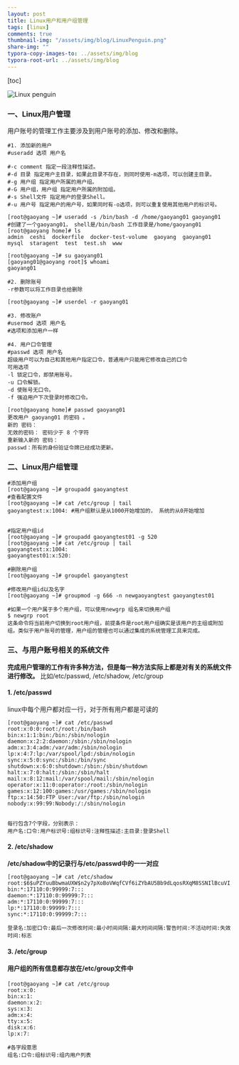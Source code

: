 ```yaml
---
layout: post
title: Linux用户和用户组管理
tags: [linux]
comments: true
thumbnail-img: "/assets/img/blog/LinuxPenguin.png"
share-img: ""
typora-copy-images-to: ../assets/img/blog
typora-root-url: ../assets/img/blog
---
```


[toc]

![Linux penguin](https://HoldenGao.github.io/assets/img/blog/LinuxPenguin.png)

### 一、Linux用户管理

用户账号的管理工作主要涉及到用户账号的添加、修改和删除。

```shell
#1. 添加新的用户
#useradd 选项 用户名

#-c comment 指定一段注释性描述。
#-d 目录 指定用户主目录，如果此目录不存在，则同时使用-m选项，可以创建主目录。
#-g 用户组 指定用户所属的用户组。
#-G 用户组，用户组 指定用户所属的附加组。
#-s Shell文件 指定用户的登录Shell。
#-u 用户号 指定用户的用户号，如果同时有-o选项，则可以重复使用其他用户的标识号。

[root@gaoyang ~]# useradd -s /bin/bash -d /home/gaoyang01 gaoyang01 
#创建了一个gaoyang01， shell是/bin/bash 工作目录是/home/gaoyang01
[root@gaoyang home]# ls
admin  ceshi  dockerfile  docker-test-volume  gaoyang  gaoyang01  mysql  staragent  test  test.sh  www

[root@gaoyang ~]# su gaoyang01
[gaoyang01@gaoyang root]$ whoami
gaoyang01

#2. 删除账号
-r参数可以将工作目录也给删除

[root@gaoyang ~]# userdel -r gaoyang01

#3. 修改账户
#usermod 选项 用户名
#选项和添加用户一样

#4. 用户口令管理
#passwd 选项 用户名
超级用户可以为自己和其他用户指定口令，普通用户只能用它修改自己的口令
可用选项
-l 锁定口令，即禁用账号。
-u 口令解锁。
-d 使账号无口令。
-f 强迫用户下次登录时修改口令。

[root@gaoyang home]# passwd gaoyang01
更改用户 gaoyang01 的密码 。
新的 密码：
无效的密码： 密码少于 8 个字符
重新输入新的 密码：
passwd：所有的身份验证令牌已经成功更新。
```



### 二、Linux用户组管理

```shell
#添加用户组
[root@gaoyang ~]# groupadd gaoyangtest
#查看配置文件
[root@gaoyang ~]# cat /etc/group | tail
gaoyangtest:x:1004: #用户组默认是从1000开始增加的， 系统的从0开始增加


#指定用户组id
[root@gaoyang ~]# groupadd gaoyangtest01 -g 520
[root@gaoyang ~]# cat /etc/group | tail
gaoyangtest:x:1004:
gaoyangtest01:x:520:

#删除用户组
[root@gaoyang ~]# groupdel gaoyangtest

#修改用户组id以及名字
[root@gaoyang ~]# groupmod -g 666 -n newgaoyangtest gaoyangtest01

#如果一个用户属于多个用户组，可以使用newgrp 组名来切换用户组
$ newgrp root
这条命令将当前用户切换到root用户组，前提条件是root用户组确实是该用户的主组或附加组。类似于用户账号的管理，用户组的管理也可以通过集成的系统管理工具来完成。
```



### 三、与用户账号相关的系统文件

**完成用户管理的工作有许多种方法，但是每一种方法实际上都是对有关的系统文件进行修改。** 比如/etc/passwd, /etc/shadow, /etc/group

#### 1. /etc/passwd

linux中每个用户都对应一行，对于所有用户都是可读的

```shell
[root@gaoyang ~]# cat /etc/passwd
root:x:0:0:root:/root:/bin/bash
bin:x:1:1:bin:/bin:/sbin/nologin
daemon:x:2:2:daemon:/sbin:/sbin/nologin
adm:x:3:4:adm:/var/adm:/sbin/nologin
lp:x:4:7:lp:/var/spool/lpd:/sbin/nologin
sync:x:5:0:sync:/sbin:/bin/sync
shutdown:x:6:0:shutdown:/sbin:/sbin/shutdown
halt:x:7:0:halt:/sbin:/sbin/halt
mail:x:8:12:mail:/var/spool/mail:/sbin/nologin
operator:x:11:0:operator:/root:/sbin/nologin
games:x:12:100:games:/usr/games:/sbin/nologin
ftp:x:14:50:FTP User:/var/ftp:/sbin/nologin
nobody:x:99:99:Nobody:/:/sbin/nologin


每行包含7个字段，分别表示：
用户名:口令:用户标识号:组标识号:注释性描述:主目录:登录Shell
```

#### 2. /etc/shadow

**/etc/shadow中的记录行与/etc/passwd中的一一对应**

```shell
[root@gaoyang ~]# cat /etc/shadow
root:$6$uPZYuuBbwmaUXW$n2y7pXoBoVWqfCVf6iZYbAU5Bb9dLqosRXqM8SSNIlBcuVI.gupLKV62IJQ/r5z50ZzQOobzk4GVqoErt.Hi..:18685:0:99999:7:::
bin:*:17110:0:99999:7:::
daemon:*:17110:0:99999:7:::
adm:*:17110:0:99999:7:::
lp:*:17110:0:99999:7:::
sync:*:17110:0:99999:7:::

登录名:加密口令:最后一次修改时间:最小时间间隔:最大时间间隔:警告时间:不活动时间:失效时间:标志

```

#### 3. /etc/group

#### 用户组的所有信息都存放在/etc/group文件中

```shell
[root@gaoyang ~]# cat /etc/group
root:x:0:
bin:x:1:
daemon:x:2:
sys:x:3:
adm:x:4:
tty:x:5:
disk:x:6:
lp:x:7:

#各字段意思
组名:口令:组标识号:组内用户列表
```

